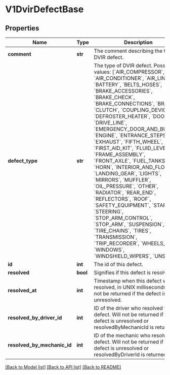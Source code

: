 # V1DvirDefectBase

## Properties
Name | Type | Description | Notes
------------ | ------------- | ------------- | -------------
**comment** | **str** | The comment describing the type of DVIR defect. | [optional] 
**defect_type** | **str** | The type of DVIR defect. Possible values: [&#x60;AIR_COMPRESSOR&#x60;, &#x60;AIR_CONDITIONER&#x60;, &#x60;AIR_LINES&#x60;, &#x60;BATTERY&#x60;, &#x60;BELTS_HOSES&#x60;, &#x60;BRAKE_ACCESSORIES&#x60;, &#x60;BRAKE_CHECK&#x60;, &#x60;BRAKE_CONNECTIONS&#x60;, &#x60;BRAKES&#x60;, &#x60;CLUTCH&#x60;, &#x60;COUPLING_DEVICES&#x60;, &#x60;DEFROSTER_HEATER&#x60;, &#x60;DOORS&#x60;, &#x60;DRIVE_LINE&#x60;, &#x60;EMERGENCY_DOOR_AND_BUZZER&#x60;, &#x60;ENGINE&#x60;, &#x60;ENTRANCE_STEPS&#x60;, &#x60;EXHAUST&#x60;, &#x60;FIFTH_WHEEL&#x60;, &#x60;FIRST_AID_KIT&#x60;, &#x60;FLUID_LEVELS&#x60;, &#x60;FRAME_ASSEMBLY&#x60;, &#x60;FRONT_AXLE&#x60;, &#x60;FUEL_TANKS&#x60;, &#x60;HORN&#x60;, &#x60;INTERIOR_AND_FLOOR&#x60;, &#x60;LANDING_GEAR&#x60;, &#x60;LIGHTS&#x60;, &#x60;MIRRORS&#x60;, &#x60;MUFFLER&#x60;, &#x60;OIL_PRESSURE&#x60;, &#x60;OTHER&#x60;, &#x60;RADIATOR&#x60;, &#x60;REAR_END&#x60;, &#x60;REFLECTORS&#x60;, &#x60;ROOF&#x60;, &#x60;SAFETY_EQUIPMENT&#x60;, &#x60;STARTER&#x60;, &#x60;STEERING&#x60;, &#x60;STOP_ARM_CONTROL&#x60;, &#x60;STOP_ARM&#x60;, &#x60;SUSPENSION&#x60;, &#x60;TIRE_CHAINS&#x60;, &#x60;TIRES&#x60;, &#x60;TRANSMISSION&#x60;, &#x60;TRIP_RECORDER&#x60;, &#x60;WHEELS_RIMS&#x60;, &#x60;WINDOWS&#x60;, &#x60;WINDSHIELD_WIPERS&#x60;, &#x60;UNSET&#x60;] | [optional] 
**id** | **int** | The id of this defect. | [optional] 
**resolved** | **bool** | Signifies if this defect is resolved. | [optional] 
**resolved_at** | **int** | Timestamp when this defect was resolved, in UNIX milliseconds.  Will not be returned if the defect is unresolved. | [optional] 
**resolved_by_driver_id** | **int** | ID of the driver who resolved this defect. Will not be returned if the defect is unresolved or resolvedByMechanicId is returned. | [optional] 
**resolved_by_mechanic_id** | **int** | ID of the mechanic who resolved this defect. Will not be returned if the defect is unresolved or resolvedByDriverId is returned. | [optional] 

[[Back to Model list]](../README.md#documentation-for-models) [[Back to API list]](../README.md#documentation-for-api-endpoints) [[Back to README]](../README.md)


